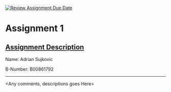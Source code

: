 [![Review Assignment Due Date](https://classroom.github.com/assets/deadline-readme-button-24ddc0f5d75046c5622901739e7c5dd533143b0c8e959d652212380cedb1ea36.svg)](https://classroom.github.com/a/8tclJ9OZ)
# Assignment 1
[Assignment Description](https://www.cs.binghamton.edu/~kchiu/cs440/assign/1/)
---

Name: Adrian Sujkovic
 
B-Number: B00861792
 
---
\<Any comments, descriptions goes Here\>
